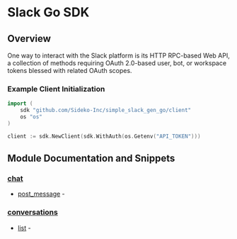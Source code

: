 
# Slack Go SDK

## Overview
One way to interact with the Slack platform is its HTTP RPC-based Web API, a collection of methods requiring OAuth 2.0-based user, bot, or workspace tokens blessed with related OAuth scopes.

### Example Client Initialization

```go
import (
	sdk "github.com/Sideko-Inc/simple_slack_gen_go/client"
	os "os"
)

client := sdk.NewClient(sdk.WithAuth(os.Getenv("API_TOKEN")))
```

## Module Documentation and Snippets

### [chat](resources/chat/README.md)

* [post_message](resources/chat/README.md#post_message) - 

### [conversations](resources/conversations/README.md)

* [list](resources/conversations/README.md#list) - 

<!-- MODULE DOCS END -->
